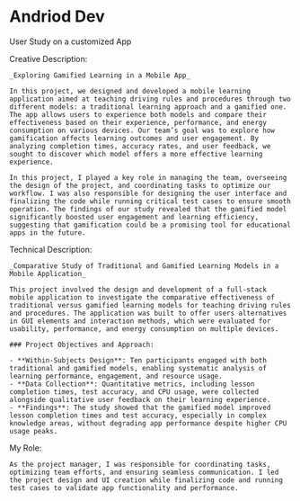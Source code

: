 # Andriod Dev

User Study on a customized App

Creative Description:

	_Exploring Gamified Learning in a Mobile App_
	
	In this project, we designed and developed a mobile learning application aimed at teaching driving rules and procedures through two different models: a traditional learning approach and a gamified one. The app allows users to experience both models and compare their effectiveness based on their experience, performance, and energy consumption on various devices. Our team’s goal was to explore how gamification affects learning outcomes and user engagement. By analyzing completion times, accuracy rates, and user feedback, we sought to discover which model offers a more effective learning experience.
	
	In this project, I played a key role in managing the team, overseeing the design of the project, and coordinating tasks to optimize our workflow. I was also responsible for designing the user interface and finalizing the code while running critical test cases to ensure smooth operation. The findings of our study revealed that the gamified model significantly boosted user engagement and learning efficiency, suggesting that gamification could be a promising tool for educational apps in the future.

Technical Description:

	_Comparative Study of Traditional and Gamified Learning Models in a Mobile Application_
	
	This project involved the design and development of a full-stack mobile application to investigate the comparative effectiveness of traditional versus gamified learning models for teaching driving rules and procedures. The application was built to offer users alternatives in GUI elements and interaction methods, which were evaluated for usability, performance, and energy consumption on multiple devices.
	
	### Project Objectives and Approach:
	
	- **Within-Subjects Design**: Ten participants engaged with both traditional and gamified models, enabling systematic analysis of learning performance, engagement, and resource usage.
	- **Data Collection**: Quantitative metrics, including lesson completion times, test accuracy, and CPU usage, were collected alongside qualitative user feedback on their learning experience.
	- **Findings**: The study showed that the gamified model improved lesson completion times and test accuracy, especially in complex knowledge areas, without degrading app performance despite higher CPU usage peaks.
	
My Role:
	
	As the project manager, I was responsible for coordinating tasks, optimizing team efforts, and ensuring seamless communication. I led the project design and UI creation while finalizing code and running test cases to validate app functionality and performance.

